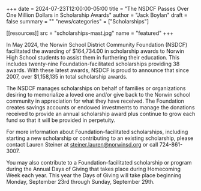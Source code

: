 +++
date    = 2024-07-23T12:00:00-05:00
title   = "The NSDCF Passes Over One Million Dollars in Scholarship Awards"
author = "Jack Boylan"
draft   = false
summary = ""
"news/categories" = ["Scholarships"]

[[resources]]
  src  = "scholarships-mast.jpg"
  name = "featured"
+++

In May 2024, the Norwin School District Community Foundation (NSDCF) facilitated the awarding of $164,734.00 in scholarship awards to Norwin High School students to assist them in furthering their education. This includes twenty-nine Foundation-facilitated scholarships providing 38 awards. With these latest awards, NSDCF is proud to announce that since 2007, over $1,158,135 in total scholarship awards.

The NSDCF manages scholarships on behalf of families or organizations desiring to memorialize a loved one and/or give back to the Norwin school community in appreciation for what they have received. The Foundation creates savings accounts or endowed investments to manage the donations received to provide an annual scholarship award plus continue to grow each fund so that it will be provided in perpetuity. 

For more information about Foundation-facilitated scholarships, including starting a new scholarship or contributing to an existing scholarship, please contact Lauren Steiner at steiner.lauren@norwinsd.org or call 724-861-3007.

You may also contribute to a Foundation-facilitated scholarship or program during the Annual Days of Giving that takes place during Homecoming Week each year. This year the Days of Giving will take place beginning Monday, September 23rd through Sunday, September 29th.
